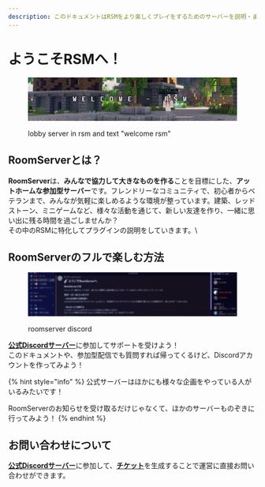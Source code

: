 ```yaml
---
description: このドキュメントはRSMをより楽しくプレイをするためのサーバーを説明・まとめていきます
---
```


# ようこそRSMへ！

<figure><img src=".gitbook/assets/image (9).png" alt=""><figcaption><p>lobby server in rsm and text "welcome rsm"</p></figcaption></figure>

## RoomServerとは？

**RoomServer**は、**みんなで協力して大きなものを作る**ことを目標にした、**アットホームな参加型サーバー**です。フレンドリーなコミュニティで、初心者からベテランまで、みんなが気軽に楽しめるような環境が整っています。建築、レッドストーン、ミニゲームなど、様々な活動を通じて、新しい友達を作り、一緒に思い出に残る時間を過ごしませんか？\
その中のRSMに特化してプラグインの説明をしていきます。\


## RoomServerのフルで楽しむ方法

<figure><img src=".gitbook/assets/image (10).png" alt=""><figcaption><p>roomserver discord</p></figcaption></figure>

[**公式Discordサーバー**](https://discord.gg/WERPCCDAyp)に参加してサポートを受けよう！\
このドキュメントや、参加型配信でも質問すれば帰ってくるけど、Discordアカウントを作ってみよう！

{% hint style="info" %}
公式サーバーはほかにも様々な企画をやっている人がいるみたいです！

RoomServerのお知らせを受け取るだけじゃなくて、ほかのサーバーものぞきに行ってみよう！
{% endhint %}

## お問い合わせについて

[**公式Discordサーバー**](https://discord.gg/WERPCCDAyp)に参加して、[**チケット**](https://discord.com/channels/1173912369693466654/1213323495912644618)を生成することで運営に直接お問い合わせができます。



